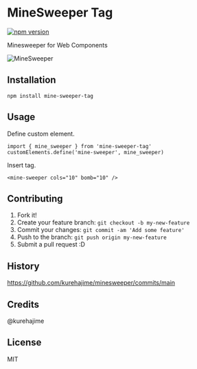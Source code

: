# MineSweeper Tag

[![npm version](https://badge.fury.io/js/mine-sweeper-tag.svg)](https://badge.fury.io/js/mine-sweeper-tag)

Minesweeper for Web Components

![MineSweeper](https://user-images.githubusercontent.com/4569916/210158769-7d3e975e-a5bb-46be-a581-10271682ead2.gif)


## Installation

```
npm install mine-sweeper-tag
```

## Usage

Define custom element.

```
import { mine_sweeper } from 'mine-sweeper-tag'
customElements.define('mine-sweeper', mine_sweeper)
```

Insert tag.

```
<mine-sweeper cols="10" bomb="10" />
```

## Contributing

1. Fork it!
2. Create your feature branch: `git checkout -b my-new-feature`
3. Commit your changes: `git commit -am 'Add some feature'`
4. Push to the branch: `git push origin my-new-feature`
5. Submit a pull request :D

## History

https://github.com/kurehajime/minesweeper/commits/main

## Credits

@kurehajime

## License

MIT